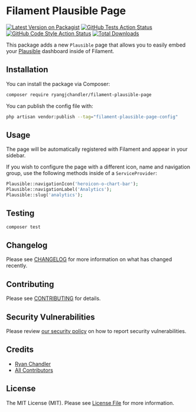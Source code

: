 # Filament Plausible Page

[![Latest Version on Packagist](https://img.shields.io/packagist/v/ryangjchandler/filament-plausible-page.svg?style=flat-square)](https://packagist.org/packages/ryangjchandler/filament-plausible-page)
[![GitHub Tests Action Status](https://img.shields.io/github/workflow/status/ryangjchandler/filament-plausible-page/run-tests?label=tests)](https://github.com/ryangjchandler/filament-plausible-page/actions?query=workflow%3Arun-tests+branch%3Amain)
[![GitHub Code Style Action Status](https://img.shields.io/github/workflow/status/ryangjchandler/filament-plausible-page/Check%20&%20fix%20styling?label=code%20style)](https://github.com/ryangjchandler/filament-plausible-page/actions?query=workflow%3A"Check+%26+fix+styling"+branch%3Amain)
[![Total Downloads](https://img.shields.io/packagist/dt/ryangjchandler/filament-plausible-page.svg?style=flat-square)](https://packagist.org/packages/ryangjchandler/filament-plausible-page)

This package adds a new `Plausible` page that allows you to easily embed your [Plausible](https://plausible.io/) dashboard inside of Filament.

## Installation

You can install the package via Composer:

```bash
composer require ryangjchandler/filament-plausible-page
```

You can publish the config file with:

```bash
php artisan vendor:publish --tag="filament-plausible-page-config"
```

## Usage

The page will be automatically registered with Filament and appear in your sidebar.

If you wish to configure the page with a different icon, name and navigation group, use the following methods inside of a `ServiceProvider`:

```php
Plausible::navigationIcon('heroicon-o-chart-bar');
Plausible::navigationLabel('Analytics');
Plausible::slug('analytics');
```

## Testing

```bash
composer test
```

## Changelog

Please see [CHANGELOG](CHANGELOG.md) for more information on what has changed recently.

## Contributing

Please see [CONTRIBUTING](.github/CONTRIBUTING.md) for details.

## Security Vulnerabilities

Please review [our security policy](../../security/policy) on how to report security vulnerabilities.

## Credits

- [Ryan Chandler](https://github.com/ryangjchandler)
- [All Contributors](../../contributors)

## License

The MIT License (MIT). Please see [License File](LICENSE.md) for more information.
